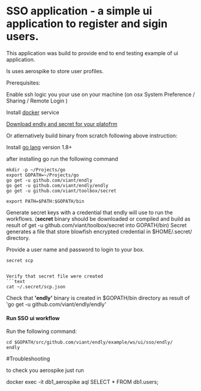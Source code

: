 # SSO application - a simple ui application to register and sigin users.

This application was build to provide end to end testing example of ui application.

Is uses aerospike to store user profiles.


Prerequisites:

Enable ssh logic you your use on your machine (on osx System Preference / Sharing / Remote Login )
 
Install [docker](https://docs.docker.com/engine/installation/) service



[Download endly and secret for your platofrm](https://github.com/viant/endly/releases/)

Or atlernatively build binary from scratch following above instruction:

Install [go lang](https://golang.org/doc/install) version 1.8+

after installing go run the following command

```text
mkdir -p ~/Projects/go
export GOPATH=~/Projects/go
go get -u github.com/viant/endly
go get -u github.com/viant/endly/endly
go get -u github.com/viant/toolbox/secret

export PATH=$PATH:$GOPATH/bin
```



Generate secret keys with a credential that endly will use to run the workflows.
(**secret** binary should be downloaded or compiled and build as result of get -u github.com/viant/toolbox/secret into GOPATH/bin)
Secret generates a file that store blowfish encrypted credential in $HOME/.secret/ directory.


Provide a user name and password to login to your box.
```text
secret scp
```
```

Verify that secret file were created
```text
cat ~/.secret/scp.json
```


Check that **'endly'** binary is created in $GOPATH/bin directory as result of 
'go get -u github.com/viant/endly/endly'


#### Run SSO ui workflow

Run the following command:

```text
cd $GOPATH/src/github.com/viant/endly/example/ws/ui/sso/endly/
endly
```


#Troubleshooting

to check you aerospike just run

docker exec -it db1_aerospike aql
SELECT * FROM db1.users;


  
